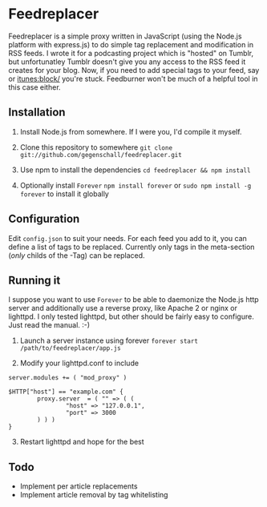Feedreplacer
============

Feedreplacer is a simple proxy written in JavaScript (using the Node.js platform with express.js) to do simple tag replacement and modification in RSS feeds. 
I wrote it for a podcasting project which is "hosted" on Tumblr, but unfortunatley Tumblr doesn't give you any access to the RSS feed it creates for your blog. Now, if you need to add special tags to your feed, say <language/> or <itunes:block/> you're stuck. Feedburner won't be much of a helpful tool in this case either.

Installation
------------
1. Install Node.js from somewhere. If I were you, I'd compile it myself.  

2. Clone this repository to somewhere
```git clone git://github.com/gegenschall/feedreplacer.git```

3. Use npm to install the dependencies
```cd feedreplacer && npm install```

4. Optionally install `Forever`
```npm install forever``` or
```sudo npm install -g forever``` to install it globally

Configuration
-------------
Edit `config.json` to suit your needs. For each feed you add to it, you can define a list of tags to be replaced. Currently only tags in the meta-section (_only_ childs of the <channel>-Tag) can be replaced.

Running it
----------
I suppose you want to use `Forever` to be able to daemonize the Node.js http server and additionally use a reverse proxy, like Apache 2 or nginx or lighttpd. I only tested lighttpd, but other should be fairly easy to configure. Just read the manual. :-)

1. Launch a server instance using forever
`forever start /path/to/feedreplacer/app.js`

2. Modify your lighttpd.conf to include
```
server.modules += ( "mod_proxy" )

$HTTP["host"] == "example.com" {
        proxy.server  = ( "" => ( (
                "host" => "127.0.0.1",
                "port" => 3000
        ) ) )
}
```

3. Restart lighttpd and hope for the best

Todo
----
* Implement per article replacements
* Implement article removal by tag whitelisting